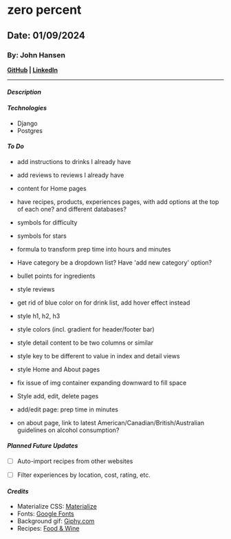 # zero percent
## Date: 01/09/2024
### By: John Hansen
**[GitHub](https://github.com/johnhansengit) | [LinkedIn](https://www.linkedin.com/in/jhansen-software-engineer/)**
***
#### **_Description_**


#### **_Technologies_**
- Django
- Postgres


#### **_To Do_**
- add instructions to drinks I already have
- add reviews to reviews I already have
- content for Home pages

- have recipes, products, experiences pages, with add options at the top of each one? and different databases?

- symbols for difficulty
- symbols for stars
- formula to transform prep time into hours and minutes
- Have category be a dropdown list? Have 'add new category' option?

- bullet points for ingredients
- style reviews
- get rid of blue color on <a> for drink list, add hover effect instead
- style h1, h2, h3
- style colors (incl. gradient for header/footer bar)
- style detail content to be two columns or similar
- style key to be different to value in index and detail views
- style Home and About pages
- fix issue of img container expanding downward to fill space
- Style add, edit, delete pages
- add/edit page: prep time in minutes

- on about page, link to latest American/Canadian/British/Australian guidelines on alcohol consumption?


#### **_Planned Future Updates_**
- [ ] Auto-import recipes from other websites
- [ ] Filter experiences by location, cost, rating, etc.


#### **_Credits_**
- Materialize CSS: [Materialize](materializecss.com)
- Fonts: [Google Fonts](fonts.google.com)
- Background gif: [Giphy.com](https://giphy.com/)
- Recipes: [Food & Wine](https://www.foodandwine.com/strawberry-chile-balsamic-shrub-7369382)
